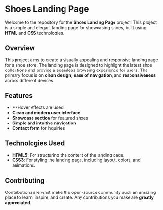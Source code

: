 # Shoes Landing Page

Welcome to the repository for the **Shoes Landing Page** project! This project is a simple and elegant landing page for showcasing shoes, built using **HTML** and **CSS** technologies.


## Overview

This project aims to create a visually appealing and responsive landing page for a shoe store. The landing page is designed to highlight the latest shoe collections and provide a seamless browsing experience for users. The primary focus is on **clean design**, **ease of navigation**, and **responsiveness** across different devices.

## Features

- **Hover effects are used
- **Clean and modern user interface**
- **Showcase section** for featured shoes
- **Simple and intuitive navigation**
- **Contact form** for inquiries

## Technologies Used

- **HTML5**: For structuring the content of the landing page.
- **CSS3**: For styling the landing page, including layout, colors, and animations.

## Contributing

Contributions are what make the open-source community such an amazing place to learn, inspire, and create. Any contributions you make are **greatly appreciated**.
